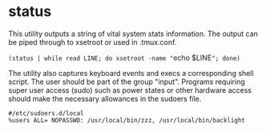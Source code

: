 # status

This utility outputs a string of vital system stats information. The output can be piped through to xsetroot or used in .tmux.conf.

`(status | while read LINE; do xsetroot -name "`echo $LINE`"; done)`

The utility also captures keyboard events and execs a corresponding shell script. The user should be part of the group "input". Programs requiring super user access (sudo) such as power states or other hardware access should make the necessary allowances in the sudoers file.

`#/etc/sudoers.d/local`\
`%users ALL= NOPASSWD: /usr/local/bin/zzz, /usr/local/bin/backlight`
